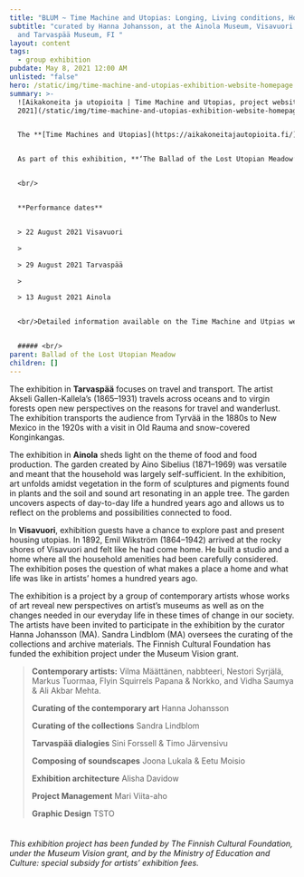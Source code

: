 ```yaml
---
title: "BLUM ~ Time Machine and Utopias: Longing, Living conditions, Homecoming"
subtitle: "curated by Hanna Johansson, at the Ainola Museum, Visavuori Museum,
  and Tarvaspää Museum, FI "
layout: content
tags:
  - group exhibition
pubdate: May 8, 2021 12:00 AM
unlisted: "false"
hero: /static/img/time-machine-and-utopias-exhibition-website-homepage.png
summary: >-
  ![Aikakoneita ja utopioita | Time Machine and Utopias, project website,
  2021](/static/img/time-machine-and-utopias-exhibition-website-homepage.png)


  The **[Time Machines and Utopias](https://aikakoneitajautopioita.fi/)** is an exhibition series showcased in three museums, Tarvaspää, Ainola and Visavuori, which explore the museums’ possibilities to operate in our changing society. The exhibition is based on the topical theme of climate change intending to force a rethinking of our day-to-day choices on food, travel and housing.


  As part of this exhibition, **‘The Ballad of the Lost Utopian Meadow’** by Vidha Saumya and Ali Akbar Mehta is presented as a studio-recorded sound work accessed via the project website, and an installed audio-video work, and as LIVE performances of the ballad, by *varialambo* (Varia Sjöström and Hatz Lambo), and  ‘Ruis’, an autoethnographic fiction about the history and life-cycle of rye written and performed by Joss Allen.


  <br/>


  **Performance dates**


  > 22 August 2021 Visavuori 

  >

  > 29 August 2021 Tarvaspää

  >

  > 13 August 2021 Ainola


  <br/>Detailed information available on the Time Machine and Utpias website **[here](https://aikakoneitajautopioita.fi/)**, and in English **[here](https://aikakoneitajautopioita.fi/kieliversiot/english).**


  ##### <br/>
parent: Ballad of the Lost Utopian Meadow
children: []
---
```

The exhibition in **Tarvaspää** focuses on travel and transport. The artist Akseli Gallen-Kallela’s (1865–1931) travels across oceans and to virgin forests open new perspectives on the reasons for travel and wanderlust. The exhibition transports the audience from Tyrvää in the 1880s to New Mexico in the 1920s with a visit in Old Rauma and snow-covered Konginkangas.

The exhibition in **Ainola** sheds light on the theme of food and food production. The garden created by Aino Sibelius (1871–1969) was versatile and meant that the household was largely self-sufficient. In the exhibition, art unfolds amidst vegetation in the form of sculptures and pigments found in plants and the soil and sound art resonating in an apple tree. The garden uncovers aspects of day-to-day life a hundred years ago and allows us to reflect on the problems and possibilities connected to food.

In **Visavuori**, exhibition guests have a chance to explore past and present housing utopias. In 1892, Emil Wikström (1864–1942) arrived at the rocky shores of Visavuori and felt like he had come home. He built a studio and a home where all the household amenities had been carefully considered. The exhibition poses the question of what makes a place a home and what life was like in artists’ homes a hundred years ago.

The exhibition is a project by a group of contemporary artists whose works of art reveal new perspectives on artist’s museums as well as on the changes needed in our everyday life in these times of change in our society. The artists have been invited to participate in the exhibition by the curator Hanna Johansson (MA). Sandra Lindblom (MA) oversees the curating of the collections and archive materials. The Finnish Cultural Foundation has funded the exhibition project under the Museum Vision grant.

> **Contemporary artists:** Vilma Määttänen, nabbteeri, Nestori Syrjälä, Markus Tuormaa, Flyin Squirrels Papana & Norkko, and Vidha Saumya & Ali Akbar Mehta.
>
> **Curating of the contemporary art** Hanna Johansson
>
> **Curating of the collections** Sandra Lindblom
>
> **Tarvaspää dialogies** Sini Forssell & Timo Järvensivu
>
> **Composing of soundscapes** Joona Lukala & Eetu Moisio
>
> **Exhibition architecture** Alisha Davidow
>
> **Project Management** Mari Viita-aho
>
> **Graphic Design** TSTO

###### <br/>This exhibition project has been funded by The Finnish Cultural Foundation, under the Museum Vision grant, and by the Ministry of Education and Culture: special subsidy for artists’ exhibition fees.